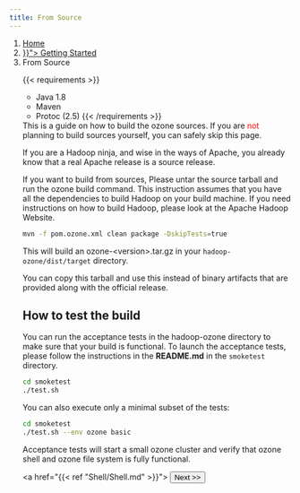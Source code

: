 ```yaml
---
title: From Source
---
```

<!---
  Licensed to the Apache Software Foundation (ASF) under one or more
  contributor license agreements.  See the NOTICE file distributed with
  this work for additional information regarding copyright ownership.
  The ASF licenses this file to You under the Apache License, Version 2.0
  (the "License"); you may not use this file except in compliance with
  the License.  You may obtain a copy of the License at

      http://www.apache.org/licenses/LICENSE-2.0

  Unless required by applicable law or agreed to in writing, software
  distributed under the License is distributed on an "AS IS" BASIS,
  WITHOUT WARRANTIES OR CONDITIONS OF ANY KIND, either express or implied.
  See the License for the specific language governing permissions and
  limitations under the License.
-->
<nav aria-label="breadcrumb">
  <ol class="breadcrumb">
    <li class="breadcrumb-item"><a href="/">Home</a></li>
    <li class="breadcrumb-item"><a href="{{< ref "Start.md" >}}">
    Getting Started</a>
    <li class="breadcrumb-item active" aria-current="page">
    From Source </li>


{{< requirements >}}
 * Java 1.8
 * Maven
 * Protoc (2.5)
{{< /requirements >}}

<div class="alert alert-info" role="alert">This is a guide on how to build the ozone sources.  If you are <font
color="red">not</font>
planning to build sources yourself, you can safely skip this page.</div>

If you are a Hadoop ninja, and wise in the ways of Apache, you already know
that a real Apache release is a source release.

If you want to build from sources, Please untar the source tarball and run
the ozone build command. This instruction assumes that you have all the
dependencies to build Hadoop on your build machine. If you need instructions
on how to build Hadoop, please look at the Apache Hadoop Website.

```bash
mvn -f pom.ozone.xml clean package -DskipTests=true
```

This will build an ozone-\<version\>.tar.gz in your `hadoop-ozone/dist/target` directory.

You can copy this tarball and use this instead of binary artifacts that are
provided along with the official release.

## How to test the build

You can run the acceptance tests in the hadoop-ozone directory to make sure
that  your build is functional. To launch the acceptance tests, please follow
 the instructions in the **README.md** in the `smoketest` directory.

```bash
cd smoketest
./test.sh
```

 You can also execute only a minimal subset of the tests:

```bash
cd smoketest
./test.sh --env ozone basic
```

Acceptance tests will start a small ozone cluster and verify that ozone shell and ozone file
 system is fully functional.


 <a href="{{< ref "Shell/Shell.md" >}}"> <button type="button"
 class="btn  btn-success btn-lg">Next >></button>